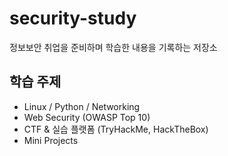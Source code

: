 # security-study

정보보안 취업을 준비하며 학습한 내용을 기록하는 저장소

## 학습 주제
- Linux / Python / Networking
- Web Security (OWASP Top 10)
- CTF & 실습 플랫폼 (TryHackMe, HackTheBox)
- Mini Projects
